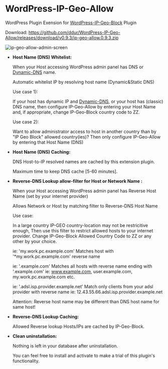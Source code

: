 # WordPress-IP-Geo-Allow
WordPress Plugin Exension for [WordPress-IP-Geo-Block](https://github.com/tokkonopapa/WordPress-IP-Geo-Block) Plugin

Download: https://github.com/ddur/WordPress-IP-Geo-Allow/releases/download/v0.9.3/ip-geo-allow.0.9.3.zip

![ip-geo-allow-admin-screen](https://cloud.githubusercontent.com/assets/3501612/26226617/61b84152-3c2d-11e7-8a4b-3d7a919ee538.png)

* **Host Name (DNS) Whitelist:**
  
  When your Host accessing WordPress admin panel has DNS or [Dynamic-DNS](https://en.wikipedia.org/wiki/Dynamic_DNS) name.
  
  Automatic whitelist IP by resolving host name (Dynamic&Static DNS)

  Use case 1): 
  
  If your host has dynamic IP and [Dynamic-DNS](https://en.wikipedia.org/wiki/Dynamic_DNS), or your host has (classic) DNS name, then configure IP-Geo-Allow by entering your Host Name and, if appropriate, change IP-Geo-Block country code to ZZ.
  
  Use case 2): 
  
  Want to allow administrator access to host in another country 
  than by "IP Geo Block" allowed country(ies)?
    Then only configure IP-Geo-Allow by entering that Host Name (DNS)

* **Host Name (DNS) Caching:**
  
  DNS Host-to-IP resolved names are cached by this extension plugin.
  
  Maximum time to keep DNS cache [5-60 minutes].

* **Reverse-DNS Lookup allow-filter for Host or Network Name :**
  
  When your Host accessing WordPress admin panel has Reverse Host Name (set by your internet provider)
  
  Allows Network or Host by matching filter to Reverse-DNS Host Name

  Use case: 
  
  In a large country IP-GEO country-location may not be restricitive enough,
  Then use this filter to restrict allowed hosts to your internet provider.
  Change IP-Geo-Block Allowed Country Code to ZZ or any other by your choice.

  ie: 'my.work.pc.example.com' 
    Matches host with '*my.work.pc.example.com' reverse name
  
  ie: '.example.com' 
    Matches all hosts with reverse name ending with '.example.com'
    ie: www.example.com, user.example.com, my.work.pc.example.com etc.
  
  ie: '.adsl.isp.provider.example.net' 
    Match only clients from your adsl provider with reverse name
    ie: 12.43.55.66.adsl.isp.provider.example.net

  Attention: Reverse host name may be different than DNS host name for same host!

* **Reverse-DNS Lookup Caching:**
  
  Allowed Reverse lookup Hosts/IPs are cached by IP-Geo-Block.

* **Clean uninstallation:**
  
  Nothing is left in your database after uninstallation. 
  
  You can feel free to install and activate to make a trial 
  of this plugin's functionality.

